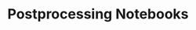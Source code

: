 ---
title: Postprocessing Notebooks
description: An overview of ready-to-go notebooks for processing your data
weight: 30
---